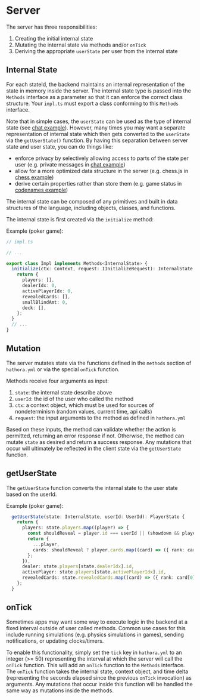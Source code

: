 # Server

The server has three responsibilities:

1. Creating the initial internal state
2. Mutating the internal state via methods and/or `onTick`
3. Deriving the appropriate `userState` per user from the internal state

## Internal State

For each stateId, the backend maintains an internal representation of the state in memory inside the server. The internal state type is passed into the `Methods` interface as a parameter so that it can enforce the correct class structure. Your `impl.ts` must export a class conforming to this `Methods` interface.

Note that in simple cases, the `userState` can be used as the type of internal state (see [chat example](https://github.com/hathora/hathora/tree/develop/examples/chat)). However, many times you may want a separate representation of internal state which then gets converted to the `userState` via the `getUserState()` function. By having this separation between server state and user state, you can do things like:

- enforce privacy by selectively allowing access to parts of the state per user (e.g. private messages in [chat example](https://github.com/hathora/hathora/blob/develop/examples/chat/server/impl.ts))
- allow for a more optimized data structure in the server (e.g. chess.js in [chess example](https://github.com/hathora/hathora/blob/develop/examples/chess/server/impl.ts))
- derive certain properties rather than store them (e.g. game status in [codenames example](https://github.com/hathora/hathora/blob/develop/examples/codenames/server/impl.ts))

The internal state can be composed of any primitives and built in data structures of the language, including objects, classes, and functions.

The internal state is first created via the `initialize` method:

Example (poker game):
```ts
// impl.ts

// ...

export class Impl implements Methods<InternalState> {
  initialize(ctx: Context, request: IInitializeRequest): InternalState {
    return {
      players: [],
      dealerIdx: 0,
      activePlayerIdx: 0,
      revealedCards: [],
      smallBlindAmt: 0,
      deck: [],
    };
  }
  // ...
}
```

## Mutation

The server mutates state via the functions defined in the `methods` section of `hathora.yml` or via the special `onTick` function.

Methods receive four arguments as input:

1. `state`: the internal state describe above
2. `userId`: the id of the user who called the method
3. `ctx`: a context object, which must be used for sources of nondeterminism (random values, current time, api calls)
4. `request`: the input arguments to the method as defined in `hathora.yml`

Based on these inputs, the method can validate whether the action is permitted, returning an error response if not. Otherwise, the method can mutate `state` as desired and return a success response. Any mutations that occur will ultimately be reflected in the client state via the `getUserState` function.

## getUserState

The `getUserState` function converts the internal state to the user state based on the userId.

Example (poker game):

```ts
  getUserState(state: InternalState, userId: UserId): PlayerState {
    return {
      players: state.players.map((player) => {
        const shouldReveal = player.id === userId || (showdown && player.status === PlayerStatus.PLAYED);
        return {
          ...player,
          cards: shouldReveal ? player.cards.map((card) => ({ rank: card[0], suit: card[1] })) : [],
        };
      }),
      dealer: state.players[state.dealerIdx].id,
      activePlayer: state.players[state.activePlayerIdx].id,
      revealedCards: state.revealedCards.map((card) => ({ rank: card[0], suit: card[1] })),
    };
  }
```

## onTick

Sometimes apps may want some way to execute logic in the backend at a fixed interval outside of user called methods. Common use cases for this include running simulations (e.g. physics simulations in games), sending notifications, or updating clocks/timers.

To enable this functionality, simply set the `tick` key in `hathora.yml` to an integer (>= 50) representing the interval at which the server will call the `onTick` function. This will add an `onTick` function to the `Methods` interface. The `onTick` function takes the internal state, context object, and time delta (representing the seconds elapsed since the previous `onTick` invocation) as arguments. Any mutations that occur inside this function will be handled the same way as mutations inside the methods.

